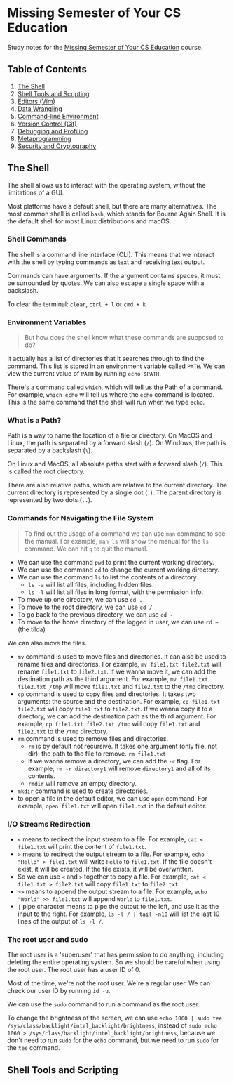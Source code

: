 # Missing Semester of Your CS Education

Study notes for the [Missing Semester of Your CS Education](https://missing.csail.mit.edu/) course.

## Table of Contents

1. [The Shell](#the-shell)
2. [Shell Tools and Scripting](#shell-tools-and-scripting)
3. [Editors (Vim)](#editors-vim)
4. [Data Wrangling](#data-wrangling)
5. [Command-line Environment](#command-line-environment)
6. [Version Control (Git)](#version-control-git)
7. [Debugging and Profiling](#debugging-and-profiling)
8. [Metaprogramming](#metaprogramming)
9. [Security and Cryptography](#security-and-cryptography)

## The Shell <a name="the-shell"></a>

The shell allows us to interact with the operating system, without the limitations of a GUI.

Most platforms have a default shell, but there are many alternatives. The most common shell is called `bash`, which stands for Bourne Again Shell. It is the default shell for most Linux distributions and macOS.

### Shell Commands

The shell is a command line interface (CLI). This means that we interact with the shell by typing commands as text and receiving text output.

Commands can have arguments. If the argument contains spaces, it must be surrounded by quotes. We can also escape a single space with a backslash.

To clear the terminal: `clear`, `ctrl + l` or `cmd + k`

### Environment Variables

> But how does the shell know what these commands are supposed to do?

It actually has a list of directories that it searches through to find the command. This list is stored in an environment variable called `PATH`. We can view the current value of `PATH` by running `echo $PATH`.

There's a command called `which`, which will tell us the Path of a command. For example, `which echo` will tell us where the `echo` command is located. This is the same command that the shell will run when we type `echo`.

### What is a Path?

Path is a way to name the location of a file or directory. On MacOS and Linux, the path is separated by a forward slash (`/`). On Windows, the path is separated by a backslash (`\`).

On Linux and MacOS, all absolute paths start with a forward slash (`/`). This is called the root directory.

There are also relative paths, which are relative to the current directory. The current directory is represented by a single dot (`.`). The parent directory is represented by two dots (`..`).

### Commands for Navigating the File System

> To find out the usage of a command we can use `man` command to see the manual. For example, `man ls` will show the manual for the `ls` command. We can hit `q` to quit the manual.

- We can use the command `pwd` to print the current working directory.
- We can use the command `cd` to change the current working directory.
- We can use the command `ls` to list the contents of a directory.
  - `ls -a` will list all files, including hidden files.
  - `ls -l` will list all files in long format, with the permission info.
- To move up one directory, we can use `cd ..`
- To move to the root directory, we can use `cd /`
- To go back to the previous directory, we can use `cd -`
- To move to the home directory of the logged in user, we can use `cd ~` (the tilda)

We can also move the files.

- `mv` command is used to move files and directories. It can also be used to rename files and directories. For example, `mv file1.txt file2.txt` will rename `file1.txt` to `file2.txt`. If we wanna move it, we can add the destination path as the third argument. For example, `mv file1.txt file2.txt /tmp` will move `file1.txt` and `file2.txt` to the `/tmp` directory.
- `cp` command is used to copy files and directories. It takes two arguments: the source and the destination. For example, `cp file1.txt file2.txt` will copy `file1.txt` to `file2.txt`. If we wanna copy it to a directory, we can add the destination path as the third argument. For example, `cp file1.txt file2.txt /tmp` will copy `file1.txt` and `file2.txt` to the `/tmp` directory.
- `rm` command is used to remove files and directories.
  - `rm` is by default not recursive. It takes one argument (only file, not dir): the path to the file to remove. `rm file1.txt`
  - If we wanna remove a directory, we can add the `-r` flag. For example, `rm -r directory1` will remove `directory1` and all of its contents.
  - `rmdir` will remove an empty directory.
- `mkdir` command is used to create directories.
- to open a file in the default editor, we can use `open` command. For example, `open file1.txt` will open `file1.txt` in the default editor.

### I/O Streams Redirection

- `<` means to redirect the input stream to a file. For example, `cat < file1.txt` will print the content of `file1.txt`.
- `>` means to redirect the output stream to a file. For example, `echo "Hello" > file1.txt` will write `Hello` to `file1.txt`. If the file doesn't exist, it will be created. If the file exists, it will be overwritten.
- So we can use `<` and `>` together to copy a file. For example, `cat < file1.txt > file2.txt` will copy `file1.txt` to `file2.txt`.
- `>>` means to append the output stream to a file. For example, `echo "World" >> file1.txt` will append `World` to `file1.txt`.
- `|` pipe character means to pipe the output to the left, and use it as the input to the right. For example, `ls -l / | tail -n10` will list the last 10 lines of the output of `ls -l /`.

### The root user and sudo

The root user is a 'superuser' that has permission to do anything, including deleting the entire operating system. So we should be careful when using the root user. The root user has a user ID of 0.

Most of the time, we're not the root user. We're a regular user. We can check our user ID by running `id -u`.

We can use the `sudo` command to run a command as the root user.

To change the brightness of the screen, we can use `echo 1060 | sudo tee /sys/class/backlight/intel_backlight/brightness`, instead of `sudo echo 1060 > /sys/class/backlight/intel_backlight/brightness`, because we don't need to run `sudo` for the `echo` command, but we need to run `sudo` for the `tee` command.

## Shell Tools and Scripting <a name="shell-tools-and-scripting"></a>
